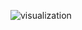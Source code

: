![visualization](https://user-images.githubusercontent.com/52837649/92293795-4da03f80-eef4-11ea-86ae-2e7f1409b86a.gif)
